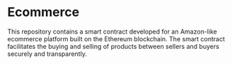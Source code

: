 # Ecommerce
This repository contains a smart contract developed for an Amazon-like ecommerce platform built on the Ethereum blockchain. The smart contract facilitates the buying and selling of products between sellers and buyers securely and transparently.
